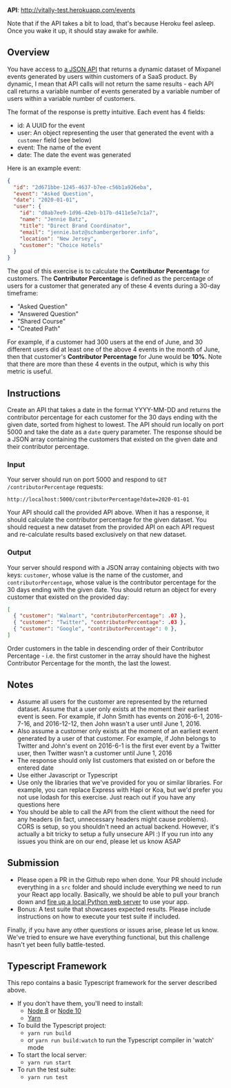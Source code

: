 **API**: http://vitally-test.herokuapp.com/events

Note that if the API takes a bit to load, that's because Heroku feel asleep. Once you wake it up, it should stay awake for awhile.

## Overview
You have access to [a JSON API](http://vitally-test.herokuapp.com/events) that returns a dynamic dataset of Mixpanel events generated by users within customers of a SaaS product. By dynamic, I mean that API calls will not return the same results - each API call returns a variable number of events generated by a variable number of users within a variable number of customers.

The format of the response is pretty intuitive. Each event has 4 fields:
- id: A UUID for the event
- user: An object representing the user that generated the event with a ``customer`` field (see below)
- event: The name of the event
- date: The date the event was generated

Here is an example event:
```json
{
  "id": "2d671bbe-1245-4637-b7ee-c56b1a926eba",
  "event": "Asked Question",
  "date": "2020-01-01",
  "user": {
    "id": "d0ab7ee9-1d96-42eb-b17b-d411e5e7c1a7",
    "name": "Jennie Batz",
    "title": "Direct Brand Coordinator",
    "email": "jennie.batz@schambergerborer.info",
    "location": "New Jersey",
    "customer": "Choice Hotels"
  }
}
```

The goal of this exercise is to calculate the **Contributor Percentage** for customers. The **Contributor Percentage** is defined as the percentage of users for a customer that generated any of these 4 events during a 30-day timeframe:
- "Asked Question"
- "Answered Question"
- "Shared Course"
- "Created Path"

For example, if a customer had 300 users at the end of June, and 30 different users did at least one of the above 4 events in the month of June, then that customer's **Contributor Percentage** for June would be **10%**. Note that there are more than these 4 events in the output, which is why this metric is useful.

## Instructions
Create an API that takes a date in the format YYYY-MM-DD and returns the contributor percentage for each customer for the 30 days ending with the given date, sorted from highest to lowest. The API should run locally on port 5000 and take the date as a `date` query parameter. The response should be a JSON array containing the customers that existed on the given date and their contributor percentage.

### Input
Your server should run on port 5000 and respond to `GET /contributorPercentage` requests:

```http://localhost:5000/contributorPercentage?date=2020-01-01```

Your API should call the provided API above. When it has a response, it should calculate the contributor percentage for the given dataset. You should request a new dataset from the provided API on each API request and re-calculate results based exclusively on that new dataset.

### Output
Your server should respond with a JSON array containing objects with two keys: `customer`, whose value is the name of the customer, and `contributorPercentage`, whose value is the contributor percentage for the 30 days ending with the given date. You should return an object for every customer that existed on the provided day:

```json
[
  { "customer": "Walmart", "contributorPercentage": .07 },
  { "customer": "Twitter", "contributorPercentage": .03 },
  { "customer": "Google", "contributorPercentage": 0 },
]
```

Order customers in the table in descending order of their Contributor Percentage - i.e. the first customer in the array should have the highest Contributor Percentage for the month, the last the lowest.

## Notes
- Assume all users for the customer are represented by the returned dataset. Assume that a user only exists at the moment their earliest event is seen. For example, if John Smith has events on 2016-6-1, 2016-7-16, and 2016-12-12, then John wasn't a user until June 1, 2016.
- Also assume a customer only exists at the moment of an earliest event generated by a user of that customer. For example, if John belongs to Twitter and John's event on 2016-6-1 is the first ever event by a Twitter user, then Twitter wasn't a customer until June 1, 2016
- The response should only list customers that existed on or before the entered date
- Use either Javascript or Typescript
- Use only the libraries that we've provided for you or similar libraries. For example, you can replace Express with Hapi or Koa, but we'd prefer you not use lodash for this exercise. Just reach out if you have any questions here
- You should be able to call the API from the client without the need for any headers (in fact, unnecessary headers might cause problems). CORS is setup, so you shouldn't need an actual backend. However, it's actually a bit tricky to setup a fully unsecure API :) If you run into any issues you think are on our end, please let us know ASAP

## Submission
- Please open a PR in the Github repo when done. Your PR should include everything in a ``src`` folder and should include everything we need to run your React app locally. Basically, we should be able to pull your branch down and [fire up a local Python web server](https://superuser.com/questions/878025/the-easiest-way-to-serve-a-page-to-localhost-on-os-x) to use your app.
- Bonus: A test suite that showcases expected results. Please include instructions on how to execute your test suite if included.

Finally, if you have any other questions or issues arise, please let us know. We've tried to ensure we have everything functional, but this challenge hasn't yet been fully battle-tested.

## Typescript Framework
This repo contains a basic Typescript framework for the server described above.


* If you don't have them, you'll need to install:
   - [Node 8](https://nodejs.org/dist/latest-v8.x/) or [Node 10](https://nodejs.org/dist/latest-v10.x/)
   - [Yarn](https://yarnpkg.com/en/docs/install)
* To build the Typescript project:
   - `yarn run build`
   - or `yarn run build:watch` to run the Typescript compiler in 'watch' mode
* To start the local server:
   - `yarn run start`
* To run the test suite:
   - `yarn run test`

